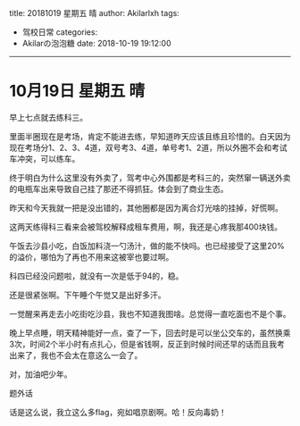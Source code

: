 title: 20181019 星期五 晴
author: Akilarlxh
tags:
  - 驾校日常
categories:
  - Akilarの泡泡糖
date: 2018-10-19 19:12:00
---
# 10月19日 星期五 晴

早上七点就去练科三。

里面半圈现在是考场，肯定不能进去练，早知道昨天应该且练且珍惜的。白天因为现在考场分1、2、3、4道，双号考3、4道，单号考1、2道，所以外圈不会和考试车冲突，可以练车。

终于明白为什么这里没有外卖了，驾考中心外围都是考科三的，突然窜一辆送外卖的电瓶车出来导致自己挂了那还不得抓狂。体会到了商业生态。

昨天和今天我就一把是没出错的，其他圈都是因为离合灯光啥的挂掉，好慌啊。

这两天练得科三看来会被驾校解释成租车费用，啊，我还是心疼我那400块钱。

午饭去沙县小吃，白饭加料浇一勺汤汁，做的能不快吗。也已经接受了这里20%的溢价，哪怕为了再也不用来这被宰也要过啊。

科四已经没问题啦，就没有一次是低于94的，稳。

还是很紧张啊。下午睡个午觉又是出好多汗。

一觉醒来再走去小吃街吃沙县，我也不知道我图啥。总觉得一直吃面也不是个事。

晚上早点睡，明天精神能好一点，查了一下，回去时是可以坐公交车的，虽然换乘3次，时间2个半小时有点扎心，但是省钱啊，反正到时候时间还早的话而且我考出来了，我也不会太在意这么一会了。

对，加油吧少年。

题外话

话是这么说，我立这么多flag，宛如唱京剧啊。哈！反向毒奶！